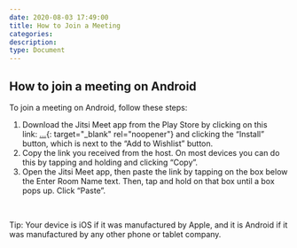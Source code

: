 ```yaml
---
date: 2020-08-03 17:49:00
title: How to Join a Meeting
categories:
description:
type: Document
---
```


## How to join a meeting on Android

To join a meeting on Android, follow these steps:

1. Download the Jitsi Meet app from the Play Store by clicking on this link:&nbsp;[…](https://play.google.com/store/apps/details?id=org.jitsi.meet&amp;hl=en){: target="_blank" rel="noopener"}&nbsp;and clicking the “Install” button, which is next to the “Add to Wishlist” button.
2. Copy the link you received from the host. On most devices you can do this by tapping and holding and clicking “Copy”.
3. Open the Jitsi Meet app, then paste the link by tapping on the box below the Enter Room Name text. Then, tap and hold on that box until a box pops up. Click “Paste”.

&nbsp;

Tip: Your device is iOS if it was manufactured by Apple, and it is Android if it was manufactured by any other phone or tablet company.